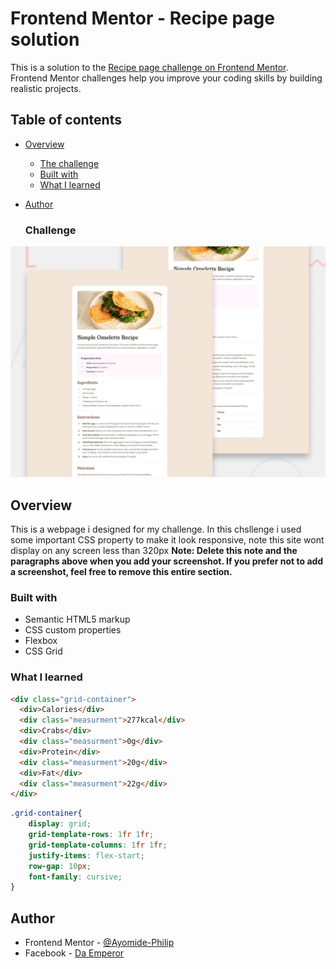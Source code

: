 # Frontend Mentor - Recipe page solution

This is a solution to the [Recipe page challenge on Frontend Mentor](https://www.frontendmentor.io/challenges/recipe-page-KiTsR8QQKm). Frontend Mentor challenges help you improve your coding skills by building realistic projects. 

## Table of contents

- [Overview](#overview)
  - [The challenge](#the-challenge)
  - [Built with](#built-with)
  - [What I learned](#what-i-learned)
- [Author](#author)


  ### Challenge

![](./preview.jpg)


## Overview
This is a webpage i designed for my challenge. In this chsllenge i used some important CSS property to make it 
look responsive, note this site wont display on any screen less than 320px
**Note: Delete this note and the paragraphs above when you add your screenshot. If you prefer not to add a screenshot, feel free to remove this entire section.**

### Built with

- Semantic HTML5 markup
- CSS custom properties
- Flexbox
- CSS Grid
### What I learned

```html
<div class="grid-container">
  <div>Calories</div>
  <div class="measurment">277kcal</div>
  <div>Crabs</div>
  <div class="measurment">0g</div>
  <div>Protein</div>
  <div class="measurment">20g</div>
  <div>Fat</div>
  <div class="measurment">22g</div>
</div>
```
```css
.grid-container{
    display: grid;
    grid-template-rows: 1fr 1fr;
    grid-template-columns: 1fr 1fr;
    justify-items: flex-start;
    row-gap: 10px;
    font-family: cursive;
}
```


## Author

- Frontend Mentor - [@Ayomide-Philip](https://www.frontendmentor.io/profile/@Ayomide-Philip)
- Facebook - [Da Emperor](https://facebook.com/ayo.areo.90)
